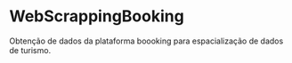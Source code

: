 # WebScrappingBooking
Obtenção de dados da plataforma boooking para espacialização de dados de turismo.
